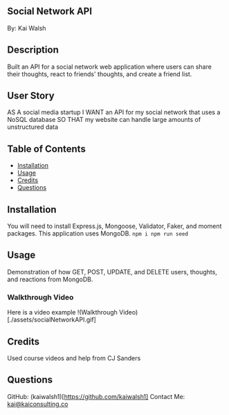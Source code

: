 ## Social Network API
By: Kai Walsh

## Description
Built an API for a social network web application where users can share their thoughts, react to friends' thoughts, and create a friend list.

## User Story
AS A social media startup
I WANT an API for my social network that uses a NoSQL database
SO THAT my website can handle large amounts of unstructured data

## Table of Contents
- [Installation](#Installation)
- [Usage](#Usage)
- [Credits](#Credits)
- [Questions](#Questions)

## Installation
You will need to install Express.js, Mongoose, Validator, Faker, and moment packages. This application uses MongoDB.
`
npm i
npm run seed
`

## Usage
Demonstration of how GET, POST, UPDATE, and DELETE users, thoughts, and reactions from MongoDB.

### Walkthrough Video
Here is a video example
!(Walkthrough Video)[./assets/socialNetworkAPI.gif]

## Credits
Used course videos and help from CJ Sanders

## Questions
GitHub: (kaiwalsh1)[https://github.com/kaiwalsh1]
Contact Me: kai@kaiconsulting.co

